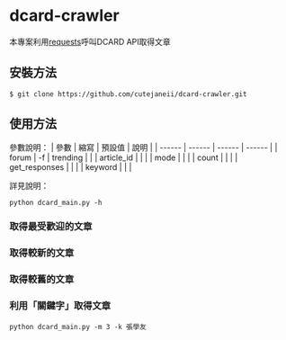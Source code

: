 # dcard-crawler

本專案利用[requests](https://github.com/requests/requests)呼叫DCARD API取得文章

## 安裝方法
<pre><code>$ git clone https://github.com/cutejaneii/dcard-crawler.git</code></pre>
## 使用方法
參數說明：
| 參數 | 縮寫 | 預設值 | 說明 | 
| ------ | ------ | ------ | ------ |
| forum | -f | trending | |
| article_id | | |
| mode | | |
| count | | |
| get_responses | | |
| keyword | | |


詳見說明：
<pre><code>python dcard_main.py -h</code></pre>

### 取得最受歡迎的文章

### 取得較新的文章

### 取得較舊的文章

### 利用「關鍵字」取得文章

<pre><code>python dcard_main.py -m 3 -k 張學友</code></pre>

